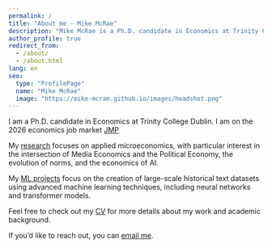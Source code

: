 ```yaml
---
permalink: /
title: "About me - Mike McRae"
description: "Mike McRae is a Ph.D. candidate in Economics at Trinity College Dublin, on the 2026 job market. His work focuses on applied microeconomics, media, political economy, and AI."
author_profile: true
redirect_from: 
  - /about/
  - /about.html
lang: en
seo:
  type: "ProfilePage"
  name: "Mike McRae"
  image: "https://mike-mcrae.github.io/images/headshot.png"
---
```

I am a Ph.D. candidate in Economics at Trinity College Dublin. I am on the 2026 economics job market [JMP](https://www.dropbox.com/scl/fi/5rc12c27n73s4t93m2rrt/Black-by-Popular-Demand-Media-Competition-and-the-Evolution-of-a-Social-Norm.pdf?rlkey=v18efnxlps72bwb59faut65qo&dl=0)

<!-- I am a Ph.D. candidate in Economics at Trinity College Dublin. I am on the 2026 economics job market with 2 solo-authored job market papers. [JMP 1](https://www.dropbox.com/scl/fi/5rc12c27n73s4t93m2rrt/Black-by-Popular-Demand-Media-Competition-and-the-Evolution-of-a-Social-Norm.pdf?rlkey=v18efnxlps72bwb59faut65qo&dl=0) [JMP 2](https://www.dropbox.com/scl/fi/4syz4glhavu1o07lmroey/0.-Vertical-Governance-of-Online-Speech.pdf?rlkey=wn1w7um4q8xx11ceqdgp9zlt9&dl=0) -->

My [research](/research/) focuses on applied microeconomics, with particular interest in the intersection of Media Economics and the Political Economy, the evolution of norms, and the economics of AI.

My [ML projects](/projects/) focus on the creation of large-scale historical text datasets using advanced machine learning techniques, including neural networks and transformer models. 

Feel free to check out my [CV](/cv/) for more details about my work and academic background.

If you’d like to reach out, you can [email me](mailto:mcraemi@tcd.ie).
